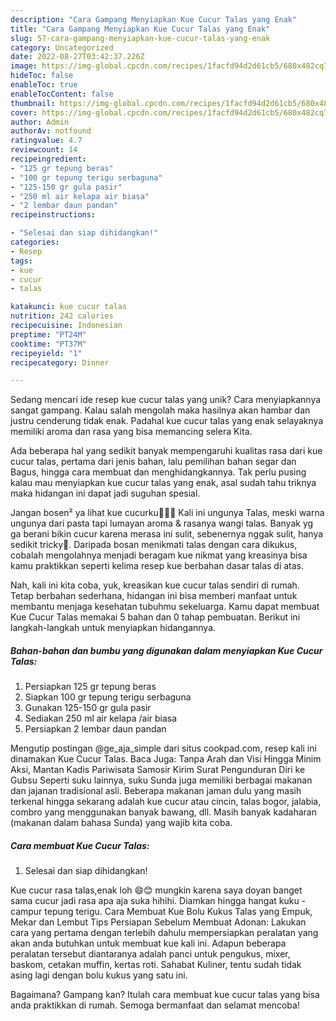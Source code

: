 ```yaml
---
description: "Cara Gampang Menyiapkan Kue Cucur Talas yang Enak"
title: "Cara Gampang Menyiapkan Kue Cucur Talas yang Enak"
slug: 57-cara-gampang-menyiapkan-kue-cucur-talas-yang-enak
category: Uncategorized
date: 2022-08-27T03:42:37.226Z
image: https://img-global.cpcdn.com/recipes/1facfd94d2d61cb5/680x482cq70/kue-cucur-talas-foto-resep-utama.jpg
hideToc: false
enableToc: true
enableTocContent: false
thumbnail: https://img-global.cpcdn.com/recipes/1facfd94d2d61cb5/680x482cq70/kue-cucur-talas-foto-resep-utama.jpg
cover: https://img-global.cpcdn.com/recipes/1facfd94d2d61cb5/680x482cq70/kue-cucur-talas-foto-resep-utama.jpg
author: Admin
authorAv: notfound
ratingvalue: 4.7
reviewcount: 14
recipeingredient:
- "125 gr tepung beras"
- "100 gr tepung terigu serbaguna"
- "125-150 gr gula pasir"
- "250 ml air kelapa air biasa"
- "2 lembar daun pandan"
recipeinstructions:

- "Selesai dan siap dihidangkan!"
categories:
- Resep
tags:
- kue
- cucur
- talas

katakunci: kue cucur talas 
nutrition: 242 calories
recipecuisine: Indonesian
preptime: "PT24M"
cooktime: "PT37M"
recipeyield: "1"
recipecategory: Dinner

---
```





Sedang mencari ide resep kue cucur talas yang unik? Cara menyiapkannya sangat gampang. Kalau salah mengolah maka hasilnya akan hambar dan justru cenderung tidak enak. Padahal kue cucur talas yang enak selayaknya memiliki aroma dan rasa yang bisa memancing selera Kita.





Ada beberapa hal yang sedikit banyak mempengaruhi kualitas rasa dari kue cucur talas, pertama dari jenis bahan, lalu pemilihan bahan segar dan Bagus, hingga cara membuat dan menghidangkannya. Tak perlu pusing kalau mau menyiapkan kue cucur talas yang enak,      asal sudah tahu triknya maka hidangan ini dapat jadi suguhan spesial.














Jangan bosen² ya lihat kue cucurku🙏🏻🤭 Kali ini ungunya Talas, meski warna ungunya dari pasta tapi lumayan aroma &amp; rasanya wangi talas. Banyak yg ga berani bikin cucur karena merasa ini sulit, sebenernya nggak sulit, hanya sedikit tricky🥰. Daripada bosan menikmati talas dengan cara dikukus, cobalah mengolahnya menjadi beragam kue nikmat yang kreasinya bisa kamu praktikkan seperti kelima resep kue berbahan dasar talas di atas.






Nah, kali ini kita coba, yuk, kreasikan kue cucur talas sendiri di rumah. Tetap berbahan sederhana, hidangan ini bisa memberi manfaat untuk membantu menjaga kesehatan tubuhmu sekeluarga. Kamu dapat membuat Kue Cucur Talas memakai 5 bahan dan 0 tahap pembuatan. Berikut ini langkah-langkah untuk menyiapkan hidangannya.

<!--inarticleads1-->

##### Bahan-bahan dan bumbu yang digunakan dalam menyiapkan Kue Cucur Talas:

1. Persiapkan 125 gr tepung beras
1. Siapkan 100 gr tepung terigu serbaguna
1. Gunakan 125-150 gr gula pasir
1. Sediakan 250 ml air kelapa /air biasa
1. Persiapkan 2 lembar daun pandan


Mengutip postingan @ge_aja_simple dari situs cookpad.com, resep kali ini dinamakan Kue Cucur Talas. Baca Juga: Tanpa Arah dan Visi Hingga Minim Aksi, Mantan Kadis Pariwisata Samosir Kirim Surat Pengunduran Diri ke Gubsu Seperti suku lainnya, suku Sunda juga memiliki berbagai makanan dan jajanan tradisional asli. Beberapa makanan jaman dulu yang masih terkenal hingga sekarang adalah kue cucur atau cincin, talas bogor, jalabia, combro yang menggunakan banyak bawang, dll. Masih banyak kadaharan (makanan dalam bahasa Sunda) yang wajib kita coba. 

<!--inarticleads2-->

##### Cara membuat Kue Cucur Talas:


1. Selesai dan siap dihidangkan!

Kue cucur rasa talas,enak loh 😄😊 mungkin karena saya doyan banget sama cucur jadi rasa apa aja suka hihihi. Diamkan hingga hangat kuku - campur tepung terigu. Cara Membuat Kue Bolu Kukus Talas yang Empuk, Mekar dan Lembut Tips Persiapan Sebelum Membuat Adonan: Lakukan cara yang pertama dengan terlebih dahulu mempersiapkan peralatan yang akan anda butuhkan untuk membuat kue kali ini. Adapun beberapa peralatan tersebut diantaranya adalah panci untuk pengukus, mixer, baskom, cetakan muffin, kertas roti. Sahabat Kuliner, tentu sudah tidak asing lagi dengan bolu kukus yang satu ini. 

Bagaimana? Gampang kan? Itulah cara membuat kue cucur talas yang bisa anda praktikkan di rumah. Semoga bermanfaat dan selamat mencoba!
